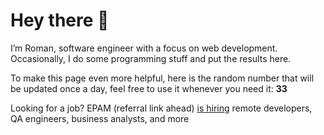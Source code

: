 # Hey there 👋

I’m Roman, software engineer with a focus on web development. Occasionally, I do
some programming stuff and put the results here.

To make this page even more helpful, here is the random number that will be
updated once a day, feel free to use it whenever you need it: **33**

Looking for a job? EPAM (referral link ahead) [is hiring](https://epa.ms/RomanGusev) remote developers,
QA engineers, business analysts, and more
